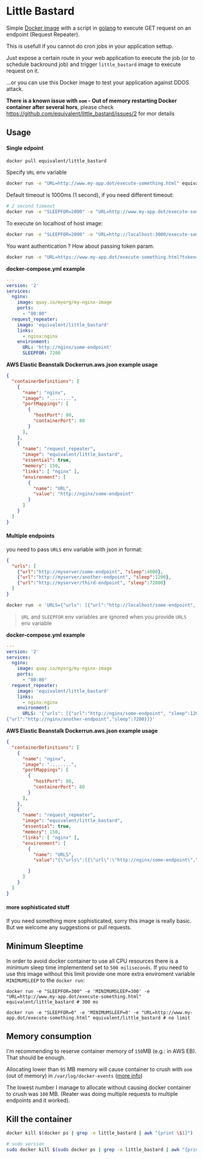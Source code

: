 # Little Bastard

Simple [Docker image](https://hub.docker.com/r/equivalent/little_bastard/) with a script in [golang](https://golang.org/) to
execute GET request on an endpoint (Request Repeater).

This is usefull if you cannot do cron jobs in your application settup.

Just expose a certain route in your web application to execute the job
(or to schedule backround job) and trigger
`little_bastard` image to execute request on it.

...or you can use this Docker image to test your application against
DDOS attack.

**There is a known issue with `oom` - Out of memory restarting Docker
container after several hors**, please check https://github.com/equivalent/little_bastard/issues/2 for mor details

## Usage

#### Single edpoint

```bash
docker pull equivalent/little_bastard
```

Specify `URL` env variable


```bash
docker run -e "URL=http://www.my-app.dot/execute-something.html" equivalent/little_bastard
```

Default timeout is 1000ms (1 second), if you need different timeout:

```bash
# 2 second timeout
docker run -e "SLEEPFOR=2000" -e "URL=http://www.my-app.dot/execute-something.html" equivalent/little_bastard
```

To execute on localhost of host image:

```bash
docker run -e "SLEEPFOR=2000" -e "URL=http://localhost:3000/execute-something.html" --net="host" equivalent/little_bastard
```


You want authentication ? How about passing token param.

```bash
docker run -e "URL=https://www.my-app.dot/execute-something.html?token=1234556" --net="host" equivalent/little_bastard
```


**docker-compose.yml example**

```yml
---
version: '2'
services:
  nginx:
    image: quay.io/myorg/my-nginx-image
    ports:
      - "80:80"
  request_repeater:
    image: 'equivalent/little_bastard'
    links:
      - nginx:nginx
    environment:
      URL: 'http://nginx/some-endpoint'
      SLEEPFOR: 7200

```


**AWS Elastic Beanstalk Dockerrun.aws.json example usage**

```json
{
  "containerDefinitions": [
    {
      "name": "nginx",
      "image": "........",
      "portMappings": [
        {
          "hostPort": 80,
          "containerPort": 80
        }
      ],
    },
    {
      "name": "request_repeater",
      "image": "equivalent/little_bastard",
      "essential": true,
      "memory": 150,
      "links": [ "nginx" ],
      "environment": [
        {
          "name": "URL",
          "value": "http://nginx/some-endpoint"
        }
      ]
    }
  ]
}
```

#### Multiple endpoints

you need to pass `URLS` env variable with json in format:

```json
{
  "urls": [
    {"url":"http://myserver/some-endpoint", "sleep":4000},
    {"url":"http://myserver/another-endpoint", "sleep":1200},
    {"url":"http://myserver/third-endpoint", "sleep":72000}
  ]
}
```

```bash
docker run -e 'URLS={"urls": [{"url":"http://localhost/some-endpoint", "sleep":1200}, {"url":"http://localhost/another-endpoint","sleep":3000}]}' --net="host" equivalent/little_bastard
```

> `URL` and `SLEEPFOR` env variables are ignored when you provide `URLS` env variable

**docker-compose.yml example**

```yml
---
version: '2'
services:
  nginx:
    image: quay.io/myorg/my-nginx-image
    ports:
      - "80:80"
  request_repeater:
    image: 'equivalent/little_bastard'
    links:
      - nginx:nginx
    environment:
      URLS: '{"urls": [{"url":"http://nginx/some-endpoint", "sleep":1200},
{"url":"http://nginx/another-endpoint","sleep":7200}]}'
```

**AWS Elastic Beanstalk Dockerrun.aws.json example usage**

```json
{
  "containerDefinitions": [
    {
      "name": "nginx",
      "image": "........",
      "portMappings": [
        {
          "hostPort": 80,
          "containerPort": 80
        }
      ],
    },
    {
      "name": "request_repeater",
      "image": "equivalent/little_bastard",
      "essential": true,
      "memory": 150,
      "links": [ "nginx" ],
      "environment": [
        {
          "name": "URLS",
          "value":"{\"urls\":[{\"url\":\"http://nginx/some-endpoint\",\"sleep\":1300},{\"url\":\"http://nginx/other-endpoint\",\"sleep\":1200000}]}"

        }
      ]
    }
  ]
}
```

#### more sophisticated stuff

If you need something more sophisticated, sorry this image is really basic. But we welcome any suggestions or pull requests.

## Minimum Sleeptime

In order to avoid docker container to use all CPU resources  there is a minimum sleep
time implementend set to `500 miliseconds`. If you need to use this
image without this limit provide one more extra enviroment variable `MINIMUMSLEEP` to the
`docker run`:

```
docker run -e "SLEEPFOR=300" -e 'MINIMUMSLEEP=300' -e "URL=http://www.my-app.dot/execute-something.html" equivalent/little_bastard # 300 ms

docker run -e "SLEEPFOR=0" -e 'MINIMUMSLEEP=0' -e "URL=http://www.my-app.dot/execute-something.html" equivalent/little_bastard # no limit
```

## Memory consumption

I'm recommending to reserve container memory of `150`MB (e.g.: in AWS EB). That should be  enough.

Allocating lower than `95` MB memory will cause container to crush with `oom` (out of memory) in `/var/log/docker-events` ([more info](http://www.eq8.eu/blogs/25-common-aws-elastic-beanstalk-docker-issues-and-solutions))

The lowest number I manage to allocate without causing docker container to crush  was `100` MB. (Reater was doing multiple requests to multiple endpoints and it worked).


## Kill the container

```bash
docker kill $(docker ps | grep -e little_bastard | awk "{print \$1}")

# sudo version
sudo docker kill $(sudo docker ps | grep -e little_bastard | awk "{print \$1}")
```

